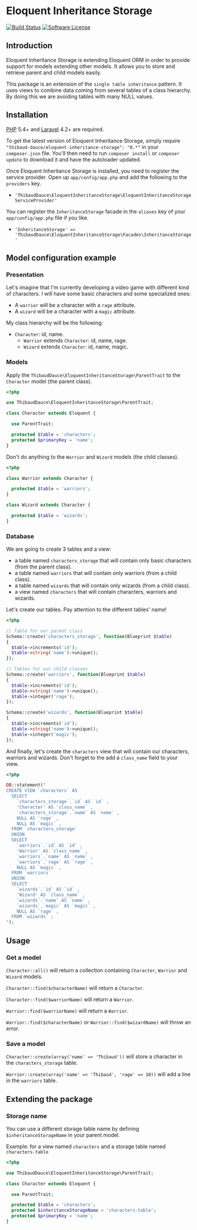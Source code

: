Eloquent Inheritance Storage
===============

[![Build Status](https://img.shields.io/travis/ThibaudDauce/EloquentInheritanceStorage/master.svg?style=flat)](https://travis-ci.org/ThibaudDauce/EloquentInheritanceStorage)
[![Software License](https://img.shields.io/badge/license-MIT-brightgreen.svg?style=flat)](LICENSE.md)

## Introduction

Eloquent Inheritance Storage is extending Eloquent ORM in order to provide support for models extending other models. It allows you to store and retrieve parent and child models easily.

This package is an extension of the `single table inheritance` pattern. It uses views to combine data coming from several tables of a class hierarchy. By doing this we are avoiding tables with many NULL values.

## Installation
[PHP](https://php.net) 5.4+ and [Laravel](http://laravel.com) 4.2+ are required.

To get the latest version of Eloquent Inheritance Storage, simply require `"thibaud-dauce/eloquent-inheritance-storage": "0.*"` in your `composer.json` file. You'll then need to run `composer install` or `composer update` to download it and have the autoloader updated.

Once Eloquent Inheritance Storage is installed, you need to register the service provider. Open up `app/config/app.php` and add the following to the `providers` key.

* `'ThibaudDauce\EloquentInheritanceStorage\EloquentInheritanceStorageServiceProvider'`

You can register the `InheritanceStorage` facade in the `aliases` key of your `app/config/app.php` file if you like.

* `'InheritanceStorage' => 'ThibaudDauce\EloquentInheritanceStorage\Facades\InheritanceStorage'`

## Model configuration example

### Presentation

Let's imagine that I'm currently developing a video game with different kind of characters. I will have some basic characters and some specialized ones:
  * A `warrior` will be a character with a `rage` attribute.
  * A `wizard` will be a character with a `magic` attribute.

My class hierarchy will be the following:
* `Character`: id, name.
  * `Warrior` extends `Character`: id, name, rage.
  * `Wizard` extends `Character`: id, name, magic.

### Models

Apply the `ThibaudDauce\EloquentInheritanceStorage\ParentTrait` to the `Character` model (the parent class).

```php
<?php

use ThibaudDauce\EloquentInheritanceStorage\ParentTrait;

class Character extends Eloquent {

  use ParentTrait;

  protected $table = 'characters';
  protected $primaryKey = 'name';
}
```

Don't do anything to the `Warrior` and `Wizard` models (the child classes).

```php
<?php

class Warrior extends Character {

  protected $table = 'warriors';
}

class Wizard extends Character {

  protected $table = 'wizards';
}
```

### Database

We are going to create 3 tables and a view:
  * a table named `characters_storage` that will contain only basic characters (from the parent class).
  * a table named `warriors` that will contain only warriors (from a child class).
  * a table named `wizards` that will contain only wizards (from a child class).
  * a view named `characters` that will contain characters, warriors and wizards.

Let's create our tables. Pay attention to the different tables' name!
```php
<?php

// Table for our parent class
Schema::create('characters_storage', function(Blueprint $table)
{
  $table->increments('id');
  $table->string('name')->unique();
});

// Tables for our child classes
Schema::create('warriors', function(Blueprint $table)
{
  $table->increments('id');
  $table->string('name')->unique();
  $table->integer('rage');
});

Schema::create('wizards', function(Blueprint $table)
{
  $table->increments('id');
  $table->string('name')->unique();
  $table->integer('magic');
});
```

And finally, let's create the `characters` view that will contain our characters, warriors and wizards. Don't forget to the add a `class_name` field to your view.
```php
<?php

DB::statement("
CREATE VIEW `characters` AS
  SELECT
    `characters_storage`.`id` AS `id` ,
    'Character' AS `class_name` ,
    `characters_storage`.`name` AS `name` ,
    NULL AS `rage` ,
    NULL AS `magic` ,
  FROM `characters_storage`
  UNION
  SELECT
    `warriors`.`id` AS `id` ,
    'Warrior' AS `class_name` ,
    `warriors`.`name` AS `name` ,
    `warriors`.`rage` AS `rage` ,
    NULL AS `magic` ,
  FROM `warriors`
  UNION
  SELECT
    `wizards`.`id` AS `id` ,
    'Wizard' AS `class_name` ,
    `wizards`.`name` AS `name` ,
    `wizards`.`magic` AS `magic` ,
    NULL AS `rage` ,
  FROM `wizards` ;
");
```

## Usage

### Get a model

`Character::all()` will return a collection containing `Character`, `Warrior` and `Wizard` models.

`Character::find($characterName)` will return a `Character`.

`Character::find($warriorName)` will return a `Warrior`.

`Warrior::find($warriorName)` will return a `Warrior`.

`Warrior::find($characterName)` or `Warrior::find($wizardName)` will throw an error.

### Save a model

`Character::create(array('name' => 'Thibaud'))` will store a character in the `characters_storage` table.

`Warrior::create(array('name' => 'Thibaud', 'rage' => 10))` will add a line in the `warriors` table.

## Extending the package

### Storage name

You can use a different storage table name by defining `$inheritanceStorageName` in your parent model.

Example: for a view named `characters` and a storage table named `characters-table`
```php
<?php

use ThibaudDauce\EloquentInheritanceStorage\ParentTrait;

class Character extends Eloquent {

  use ParentTrait;

  protected $table = 'characters';
  protected $inheritanceStorageName = 'characters-table';
  protected $primaryKey = 'name';
}
```